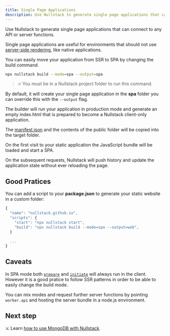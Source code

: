 ```yaml
---
title: Single Page Applications
description: Use Nullstack to generate single page applications that can connect to any API or server functions
---
```


Use Nullstack to generate single page applications that can connect to any API or server functions.

Single page applications are useful for environments that should not use [server-side rendering](/server-side-rendering), like native applications.

You can easily move your application from SSR to SPA by changing the build command.

```sh
npx nullstack build --mode=spa --output=spa
```

> 🔥 You must be in a Nullstack project folder to run this command.

By default, it will create your single page application in the **spa** folder you can override this with the `--output` flag.

The builder will run your application in production mode and generate an empty index.html that is prepared to become a Nullstack client-only application.

The [manifest.json](/context-project) and the contents of the public folder will be copied into the target folder.

On the first visit to your static application the JavaScript bundle will be loaded and start a SPA.

On the subsequent requests, Nullstack will push history and update the application state without ever reloading the page.

## Good Pratices

You can add a script to your **package.json** to generate your static website in a custom folder:

```jsx
{
  "name": "nullstack.github.io",
  "scripts": {
    "start": "npx nullstack start",
    "build": "npx nullstack build --mode=spa --output=web",
  }
  
  ...
}

```

## Caveats

In SPA mode both [`prepare`](/full-stack-lifecycle) and [`initiate`](/full-stack-lifecycle) will always run in the client. 
However it is a good pratice to follow SSR patterns in order to be able to easily change the build mode.

You can mix modes and request further server functions by pointing `worker.api` and hosting the server bundle in a node.js environment.

## Next step

⚔ Learn [how to use MongoDB with Nullstack](/how-to-use-mongodb-with-nullstack).